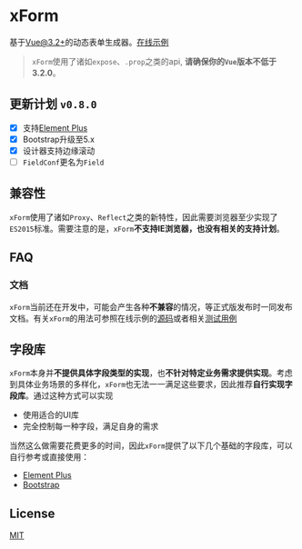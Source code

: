 # xForm
基于[Vue@3.2+][vue]的动态表单生成器。[在线示例][doc]

> `xForm`使用了诸如`expose`、`.prop`之类的api, **请确保你的`Vue`版本不低于3.2.0**。

## 更新计划 `v0.8.0`
- [x] 支持[Element Plus][element]
- [x] Bootstrap升级至5.x
- [x] 设计器支持边缘滚动
- [ ] `FieldConf`更名为`Field`

## 兼容性
`xForm`使用了诸如`Proxy`、`Reflect`之类的新特性，因此需要浏览器至少实现了`ES2015`标准。需要注意的是，`xForm`**不支持IE浏览器，也没有相关的支持计划**。

## FAQ
### 文档
`xForm`当前还在开发中，可能会产生各种**不兼容**的情况，等正式版发布时一同发布文档。有关`xForm`的用法可参照在线示例的[源码][example]或者相关[测试用例][test]

## 字段库
`xForm`本身并**不提供具体字段类型的实现**，也**不针对特定业务需求提供实现**。考虑到具体业务场景的多样化，`xForm`也无法一一满足这些要求，因此推荐**自行实现字段库**。通过这种方式可以实现
- 使用适合的UI库
- 完全控制每一种字段，满足自身的需求

当然这么做需要花费更多的时间，因此`xForm`提供了以下几个基础的字段库，可以自行参考或直接使用：
- [Element Plus](packages/element-plus)
- [Bootstrap](packages/bootstrap)

## License
[MIT](LICENSE)

[vue]: https://github.com/vuejs/vue-next
[doc]: https://dongls.github.io/xForm/
[example]: https://github.com/dongls/xForm/tree/master/document/views/example
[test]: https://github.com/dongls/xForm/tree/master/packages/core/__test__

[element]: https://github.com/element-plus/element-plus